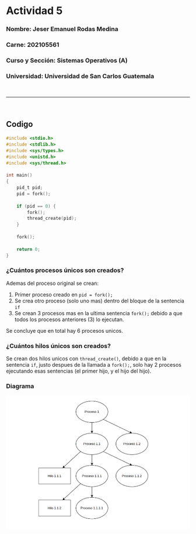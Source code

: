 # Actividad 5

### **Nombre:** Jeser Emanuel Rodas Medina  
### **Carne:** 202105561  
### **Curso y Sección:** Sistemas Operativos (A)  
### **Universidad:** Universidad de San Carlos Guatemala  

</br>

---

</br>

## Codigo

```c   
#include <stdio.h>
#include <stdlib.h>
#include <sys/types.h>
#include <unistd.h>
#include <sys/thread.h>

int main() 
{
    pid_t pid;
    pid = fork();
    
    if (pid == 0) {
        fork();
        thread_create(pid);
    }
    
    fork();

    return 0;
}
```

### ¿Cuántos procesos únicos son creados?
Ademas del proceso original se crean:
1. Primer proceso creado en `pid = fork();`
2. Se crea otro proceso (solo uno mas) dentro del bloque de la sentencia `if`
3. Se crean 3 procesos mas en la ultima sentencia `fork();` debido a que todos los procesos anteriores (3) lo ejecutan.

Se concluye que en total hay 6 procesos unicos.

### ¿Cuántos hilos únicos son creados?
Se crean dos hilos unicos con `thread_create()`, debido a que en la sentencia `if`, justo despues de la llamada a `fork();`, solo hay 2 procesos ejecutando esas sentencias (el primer hijo, y el hijo del hijo).


### Diagrama

![Diagrama](image-1.png)